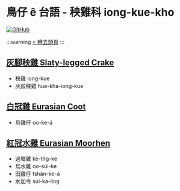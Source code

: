 # 鳥仔 ê 台語 - 秧雞科 iong-kue-kho

[![GitHub](https://img.shields.io/badge/GitHub-black?logo=github)](https://github.com/siansiansu/tsiau-a-e-mia)

:::warning
[< 轉去頭頁](https://hackmd.io/@siansiansu/Hy4VzNvha)
:::

## [灰腳秧雞 Slaty-legged Crake](https://www.instagram.com/p/CnjSA1IvJ5u/)

- 秧雞 iong-kue
- 灰跤秧雞 hue-kha-iong-kue

## [白冠雞 Eurasian Coot](https://www.instagram.com/p/CmT0vf3vPS9/)

- 烏雞仔 oo-ke-á

## [紅冠水雞 Eurasian Moorhen](https://www.instagram.com/p/Cb5-RQbvBo6/)

- 過塘雞 kè-tn̂g-ke
- 烏水雞 oo-súi-ke
- 田雞仔 tshân-ke-á
- 水加令 súi-ka-ling